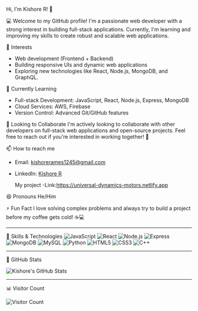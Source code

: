 Hi, I'm Kishore R! 👋

💻 Welcome to my GitHub profile! I'm a passionate web developer with a strong interest in building full-stack applications. Currently, I'm learning and improving my skills to create robust and scalable web applications. 

👀 Interests
- Web development (Frontend + Backend)
- Building responsive UIs and dynamic web applications
- Exploring new technologies like React, Node.js, MongoDB, and GraphQL.

🌱 Currently Learning
- Full-stack Development: JavaScript, React, Node.js, Express, MongoDB
- Cloud Services: AWS, Firebase
- Version Control: Advanced Git/GitHub features

💞️ Looking to Collaborate
I'm actively looking to collaborate with other developers on full-stack web applications and open-source projects. Feel free to reach out if you're interested in working together! 🚀

📫 How to reach me
- Email: kishorerames1245@gmail.com
- LinkedIn: [Kishore R](https://www.linkedin.com/in/kishore-r1245?)

  My project 
-Link:https://universal-dynamics-motors.netlify.app

😄 Pronouns
He/Him

⚡ Fun Fact
I love solving complex problems and always try to build a project before my coffee gets cold! ☕💻

---

💼 Skills & Technologies
![JavaScript](https://img.shields.io/badge/-JavaScript-yellow)
![React](https://img.shields.io/badge/-React-61DAFB?logo=react&logoColor=white)
![Node.js](https://img.shields.io/badge/-Node.js-339933?logo=node.js&logoColor=white)
![Express](https://img.shields.io/badge/-Express-000000?logo=express&logoColor=white)
![MongoDB](https://img.shields.io/badge/-MongoDB-47A248?logo=mongodb&logoColor=white)
![MySQL](https://img.shields.io/badge/-MySQL-4479A1?logo=mysql&logoColor=white)
![Python](https://img.shields.io/badge/-Python-3776AB?logo=python&logoColor=white)
![HTML5](https://img.shields.io/badge/-HTML5-E34F26?logo=html5&logoColor=white)
![CSS3](https://img.shields.io/badge/-CSS3-1572B6?logo=css3&logoColor=white)
![C++](https://img.shields.io/badge/-C++-00599C?logo=cplusplus&logoColor=white)

---

🔧 GitHub Stats

![Kishore's GitHub Stats](https://github-readme-stats.vercel.app/api?username=Cosmos1245&show_icons=true&hide_title=true&count_private=true&hide=prs)

---

📊 Visitor Count

![Visitor Count](https://profile-counter.glitch.me/Cosmos1245/count.svg)

